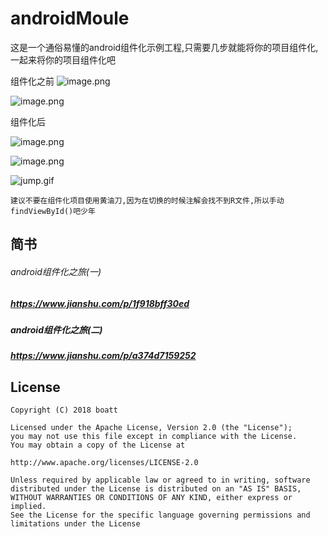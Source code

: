 # androidMoule
这是一个通俗易懂的android组件化示例工程,只需要几步就能将你的项目组件化,一起来将你的项目组件化吧


组件化之前
![image.png](https://upload-images.jianshu.io/upload_images/2567841-4588f895f3120fc0.png?imageMogr2/auto-orient/strip%7CimageView2/2/w/1240)

![image.png](https://upload-images.jianshu.io/upload_images/2567841-9368e013de92daf2.png?imageMogr2/auto-orient/strip%7CimageView2/2/w/1240)

组件化后

![image.png](https://upload-images.jianshu.io/upload_images/2567841-60c2eb22702551e7.png?imageMogr2/auto-orient/strip%7CimageView2/2/w/1240)

![image.png](https://upload-images.jianshu.io/upload_images/2567841-346a5b8afeed8a68.png?imageMogr2/auto-orient/strip%7CimageView2/2/w/1240)

![jump.gif](https://upload-images.jianshu.io/upload_images/2567841-bc55c5917945ea48.gif?imageMogr2/auto-orient/strip)


```
建议不要在组件化项目使用黄油刀,因为在切换的时候注解会找不到R文件,所以手动findViewById()吧少年
```

## 简书
###### android组件化之旅(一)
##### https://www.jianshu.com/p/1f918bff30ed
##### android组件化之旅(二)
##### https://www.jianshu.com/p/a374d7159252


## License
```
Copyright (C) 2018 boatt

Licensed under the Apache License, Version 2.0 (the "License");
you may not use this file except in compliance with the License.
You may obtain a copy of the License at

http://www.apache.org/licenses/LICENSE-2.0

Unless required by applicable law or agreed to in writing, software
distributed under the License is distributed on an "AS IS" BASIS,
WITHOUT WARRANTIES OR CONDITIONS OF ANY KIND, either express or implied.
See the License for the specific language governing permissions and
limitations under the License
```
